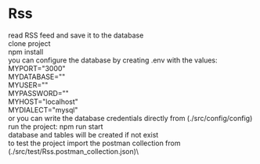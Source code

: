 # Rss
read RSS feed and save it to the database\
clone project\
npm install\
you can configure the database by creating .env with the values:\
MYPORT="3000"\
MYDATABASE=""\
MYUSER=""\
MYPASSWORD=""\
MYHOST="localhost"\
MYDIALECT="mysql"\
or you can write the database credentials directly from (./src/config/config)\
run the project: npm run start\
database and tables will be created if not exist\
to test the project import the postman collection from (./src/test/Rss.postman_collection.json)\
